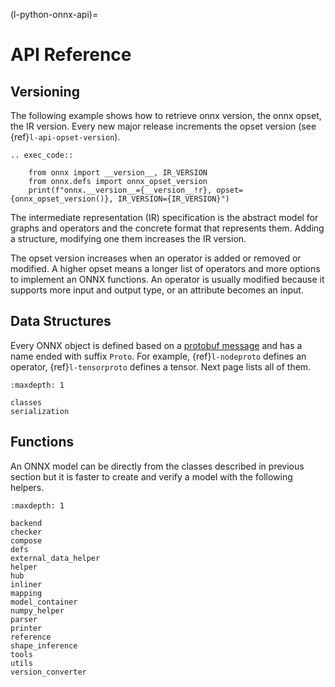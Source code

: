 (l-python-onnx-api)=

# API Reference

## Versioning

The following example shows how to retrieve onnx version,
the onnx opset, the IR version. Every new major release increments the opset version
(see {ref}`l-api-opset-version`).

```{eval-rst}
.. exec_code::

    from onnx import __version__, IR_VERSION
    from onnx.defs import onnx_opset_version
    print(f"onnx.__version__={__version__!r}, opset={onnx_opset_version()}, IR_VERSION={IR_VERSION}")
```

The intermediate representation (IR) specification is the abstract model for
graphs and operators and the concrete format that represents them.
Adding a structure, modifying one them increases the IR version.

The opset version increases when an operator is added or removed or modified.
A higher opset means a longer list of operators and more options to
implement an ONNX functions. An operator is usually modified because it
supports more input and output type, or an attribute becomes an input.

## Data Structures

Every ONNX object is defined based on a [protobuf message](https://googleapis.dev/python/protobuf/latest/google/protobuf/message.html)
and has a name ended with suffix `Proto`. For example, {ref}`l-nodeproto` defines
an operator, {ref}`l-tensorproto` defines a tensor. Next page lists all of them.

```{toctree}
:maxdepth: 1

classes
serialization
```

## Functions

An ONNX model can be directly from the classes described
in previous section but it is faster to create and
verify a model with the following helpers.

```{toctree}
:maxdepth: 1

backend
checker
compose
defs
external_data_helper
helper
hub
inliner
mapping
model_container
numpy_helper
parser
printer
reference
shape_inference
tools
utils
version_converter
```
